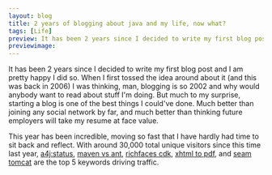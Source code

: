 ```yaml
---
layout: blog
title: 2 years of blogging about java and my life, now what?
tags: [Life]
preview: It has been 2 years since I decided to write my first blog post and I am pretty happy I did so.
previewimage:
---
```


<p>It has been 2 years since I decided to write my first blog post and I am pretty happy I did so. When I first tossed the idea around about it (and this was back in 2006) I was thinking, man, blogging is so 2002 and why would anybody want to read about stuff I'm doing. But much to my surprise, starting a blog is one of the best things I could've done. Much better than joining any social network by far, and much better than thinking future employers will take my resume at face value.</p> 
<p>This year has been incredible, moving so fast that I have hardly had time to sit back and reflect. With around 30,000 total unique visitors since this time last year, <a href="http://www.jroller.com/page/wesleyhales/?anchor=richfaces_loading_modal_with_a4j">a4j:status</a>, <a href="http://www.jroller.com/page/wesleyhales/?anchor=maven_2_vs_ant_revisited">maven vs ant</a>, <a href="http://www.jroller.com/page/wesleyhales/?anchor=jsf_component_developmment_with_the">richfaces cdk</a>, <a href="http://www.jroller.com/page/wesleyhales/?anchor=converting_xhtml_to_pdf_or">xhtml to pdf</a>, and <a href="http://www.jroller.com/page/wesleyhales/?anchor=running_seam_2_0_on">seam tomcat</a> are the top 5 keywords driving traffic. 
</p> 
<p></p>
